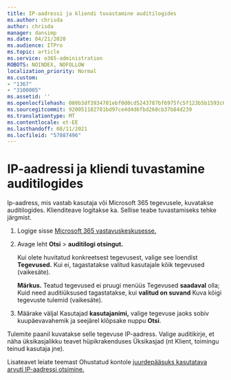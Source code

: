 ```yaml
---
title: IP-aadressi ja kliendi tuvastamine auditilogides
ms.author: chrisda
author: chrisda
manager: dansimp
ms.date: 04/21/2020
ms.audience: ITPro
ms.topic: article
ms.service: o365-administration
ROBOTS: NOINDEX, NOFOLLOW
localization_priority: Normal
ms.custom:
- "1367"
- "3100005"
ms.assetid: ''
ms.openlocfilehash: 080b3df3934781ebf0d0cd5243787bf6975fc5f123b5b1593c0b6d9ada4eae5d
ms.sourcegitcommit: 920051182781bd97ce4d4d6fbd268cb37b84d239
ms.translationtype: MT
ms.contentlocale: et-EE
ms.lasthandoff: 08/11/2021
ms.locfileid: "57887496"
---
```

# <a name="identify-ip-address-and-client-in-audit-logs"></a>IP-aadressi ja kliendi tuvastamine auditilogides

Ip-aadress, mis vastab kasutaja või Microsoft 365 tegevusele, kuvatakse auditilogides. Klienditeave logitakse ka. Sellise teabe tuvastamiseks tehke järgmist.

1. Logige sisse [Microsoft 365 vastavuskeskusesse.](https://protection.office.com/)

2. Avage leht **Otsi**  >  **auditilogi otsingut.**

   Kui olete huvitatud konkreetsest tegevusest, valige see loendist **Tegevused.** Kui ei, tagastatakse valitud kasutajale kõik tegevused (vaikesäte).

   **Märkus.** Teatud tegevused ei pruugi menüüs Tegevused **saadaval** olla; Kuid need auditiüksused tagastatakse, kui **valitud on suvand** Kuva kõigi tegevuste tulemid (vaikesäte).

3. Määrake väljal Kasutajad **kasutajanimi,** valige tegevuse jaoks sobiv kuupäevavahemik ja seejärel klõpsake nuppu **Otsi**.

Tulemite paanil kuvatakse selle tegevuse IP-aadress. Valige auditikirje, et näha  üksikasjalikku teavet hüpikrakenduses Üksikasjad (nt Klient, toimingu teinud kasutaja jne).

Lisateavet leiate teemast Ohustatud kontole [juurdepääsuks kasutatava arvuti IP-aadressi otsimine.](https://docs.microsoft.com/microsoft-365/compliance/auditing-troubleshooting-scenarios#find-the-ip-address-of-the-computer-used-to-access-a-compromised-account)
